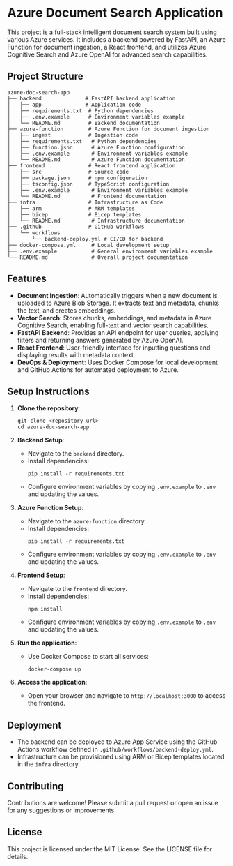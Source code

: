 # Azure Document Search Application

This project is a full-stack intelligent document search system built using various Azure services. It includes a backend powered by FastAPI, an Azure Function for document ingestion, a React frontend, and utilizes Azure Cognitive Search and Azure OpenAI for advanced search capabilities.

## Project Structure

```
azure-doc-search-app
├── backend              # FastAPI backend application
│   ├── app              # Application code
│   ├── requirements.txt  # Python dependencies
│   ├── .env.example      # Environment variables example
│   └── README.md         # Backend documentation
├── azure-function        # Azure Function for document ingestion
│   ├── ingest            # Ingestion code
│   ├── requirements.txt   # Python dependencies
│   ├── function.json      # Azure Function configuration
│   ├── .env.example       # Environment variables example
│   └── README.md          # Azure Function documentation
├── frontend              # React frontend application
│   ├── src               # Source code
│   ├── package.json      # npm configuration
│   ├── tsconfig.json     # TypeScript configuration
│   ├── .env.example       # Environment variables example
│   └── README.md          # Frontend documentation
├── infra                 # Infrastructure as Code
│   ├── arm               # ARM templates
│   ├── bicep             # Bicep templates
│   └── README.md          # Infrastructure documentation
├── .github               # GitHub workflows
│   └── workflows
│       └── backend-deploy.yml # CI/CD for backend
├── docker-compose.yml     # Local development setup
├── .env.example           # General environment variables example
└── README.md              # Overall project documentation
```

## Features

- **Document Ingestion**: Automatically triggers when a new document is uploaded to Azure Blob Storage. It extracts text and metadata, chunks the text, and creates embeddings.
- **Vector Search**: Stores chunks, embeddings, and metadata in Azure Cognitive Search, enabling full-text and vector search capabilities.
- **FastAPI Backend**: Provides an API endpoint for user queries, applying filters and returning answers generated by Azure OpenAI.
- **React Frontend**: User-friendly interface for inputting questions and displaying results with metadata context.
- **DevOps & Deployment**: Uses Docker Compose for local development and GitHub Actions for automated deployment to Azure.

## Setup Instructions

1. **Clone the repository**:
   ```
   git clone <repository-url>
   cd azure-doc-search-app
   ```

2. **Backend Setup**:
   - Navigate to the `backend` directory.
   - Install dependencies:
     ```
     pip install -r requirements.txt
     ```
   - Configure environment variables by copying `.env.example` to `.env` and updating the values.

3. **Azure Function Setup**:
   - Navigate to the `azure-function` directory.
   - Install dependencies:
     ```
     pip install -r requirements.txt
     ```
   - Configure environment variables by copying `.env.example` to `.env` and updating the values.

4. **Frontend Setup**:
   - Navigate to the `frontend` directory.
   - Install dependencies:
     ```
     npm install
     ```
   - Configure environment variables by copying `.env.example` to `.env` and updating the values.

5. **Run the application**:
   - Use Docker Compose to start all services:
     ```
     docker-compose up
     ```

6. **Access the application**:
   - Open your browser and navigate to `http://localhost:3000` to access the frontend.

## Deployment

- The backend can be deployed to Azure App Service using the GitHub Actions workflow defined in `.github/workflows/backend-deploy.yml`.
- Infrastructure can be provisioned using ARM or Bicep templates located in the `infra` directory.

## Contributing

Contributions are welcome! Please submit a pull request or open an issue for any suggestions or improvements.

## License

This project is licensed under the MIT License. See the LICENSE file for details.